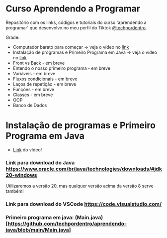 # Curso Aprendendo a Programar

Repositório com os links, códigos e tutoriais do curso 'aprendendo a programar' que desenvolvo no meu perfil do Tiktok [@techpordentro](https://www.tiktok.com/@techpordentro).

Grade:

- Computador barato para começar -> veja o vídeo no [link](https://www.tiktok.com/@techpordentro/video/7261449473790954757)
- Instalação de programas e Primeiro Programa em Java -> veja o vídeo no [link](https://www.tiktok.com/@techpordentro/video/7261687864776346885)
- Front vs Back - em breve
- Entendo o nosso primeiro programa - em breve
- Variáveis - em breve
- Fluxos condicionais - em breve
- Laços de repetição - em breve
- Funções - em breve
- Classes - em breve
- OOP
- Banco de Dados

# Instalação de programas e Primeiro Programa em Java
- [Link](https://www.tiktok.com/@techpordentro/video/7261687864776346885) do vídeo!

### Link para download do Java https://www.oracle.com/br/java/technologies/downloads/#jdk20-windows 
Utilizaremos a versão 20, mas qualquer versão acima da versão 8 serve também! 
### Link para download do VSCode https://code.visualstudio.com/ 
### Primeiro programa em java: (Main.java)[https://github.com/techpordentro/aprendendo-java/blob/main/Main.java]
